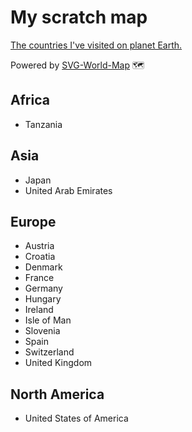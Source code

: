 # My scratch map
[The countries I've visited on planet Earth.](https://maurizuki.github.io/scratch-map)

Powered by [SVG-World-Map](https://github.com/raphaellepuschitz/SVG-World-Map) 🗺

## Africa
- Tanzania

## Asia
- Japan
- United Arab Emirates

## Europe
- Austria
- Croatia
- Denmark
- France
- Germany
- Hungary
- Ireland
- Isle of Man
- Slovenia
- Spain
- Switzerland
- United Kingdom

## North America
- United States of America

